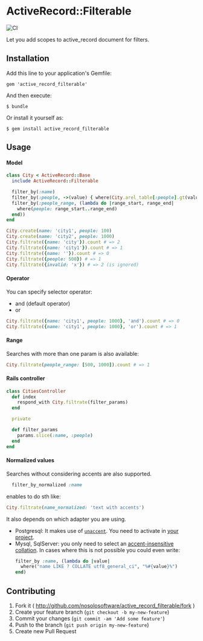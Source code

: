 # ActiveRecord::Filterable
![CI](https://github.com/nosolosoftware/active_record_filterable/workflows/CI/badge.svg)

Let you add scopes to active_record document for filters.

## Installation

Add this line to your application's Gemfile:

    gem 'active_record_filterable'

And then execute:

    $ bundle

Or install it yourself as:

    $ gem install active_record_filterable

## Usage

#### Model

```ruby
class City < ActiveRecord::Base
  include ActiveRecord::Filterable

  filter_by(:name)
  filter_by(:people, ->(value) { where(City.arel_table[:people].gt(value)) })
  filter_by(:people_range, (lambda do |range_start, range_end|
    where(people: range_start..range_end)
  end))
end

City.create(name: 'city1', people: 100)
City.create(name: 'city2', people: 1000)
City.filtrate({name: 'city'}).count # => 2
City.filtrate({name: 'city1'}).count # => 1
City.filtrate({name: ''}).count # => 0
City.filtrate({people: 500}) # => 1
City.filtrate({invalid: 'x'}) # => 2 (is ignored)
```

#### Operator

You can specify selector operator:

* and (default operator)
* or

```ruby
City.filtrate({name: 'city1', people: 1000}, 'and').count # => 0
City.filtrate({name: 'city1', people: 1000}, 'or').count # => 1
```

#### Range

Searches with more than one param is also available:

```ruby
City.filtrate(people_range: [500, 1000]).count # => 1
```

#### Rails controller

```ruby
class CitiesController
  def index
    respond_with City.filtrate(filter_params)
  end

  private

  def filter_params
    params.slice(:name, :people)
  end
end
```

#### Normalized values

Searches without considering accents are also supported.

```ruby
  filter_by_normalized :name
```
enables to do sth like:

  ```ruby
  City.filtrate(name_normalized: 'text with accents')
  ```

It also depends on which adapter you are using.

* Postgresql: It makes use of [`unaccent`](https://www.postgresql.org/docs/9.1/static/unaccent.html). You need to activate in [your project](https://binarapps.com/blog/accent-insensitive-queries-in-rails-with-postgresql).
* Mysql, SqlServer: you only need to select an [accent-insensitive collation](https://binarapps.com/blog/accent-insensitive-queries-in-rails-with-postgresql). In cases where this is not possible you could even write:
    ```ruby
    filter_by :name, (lambda do |value|
      where("name LIKE ? COLLATE utf8_general_ci", "%#{value}%")
    end)
    ```

## Contributing

1. Fork it ( http://github.com/nosolosoftware/active_record_filterable/fork )
2. Create your feature branch (`git checkout -b my-new-feature`)
3. Commit your changes (`git commit -am 'Add some feature'`)
4. Push to the branch (`git push origin my-new-feature`)
5. Create new Pull Request
